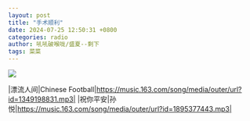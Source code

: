 ```yaml
---
layout: post
title: "手术顺利"
date: 2024-07-25 12:50:31 +0800
categories: radio
author: 吼吼破喉咙/盛夏--剩下
tags: 菜菜
---
```

![]({{site.baseurl}}/images/cover_20240725.jpg)

|漂流人间|Chinese Football|https://music.163.com/song/media/outer/url?id=1349198831.mp3|
|祝你平安|孙悦|https://music.163.com/song/media/outer/url?id=1895377443.mp3|

